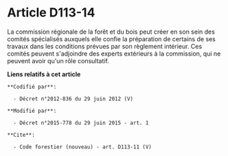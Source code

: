 # Article D113-14

La commission régionale de la forêt et du bois peut créer en son sein des comités spécialisés auxquels elle confie la
préparation de certains de ses travaux dans les conditions prévues par son règlement intérieur. Ces comités peuvent
s'adjoindre des experts extérieurs à la commission, qui ne peuvent avoir qu'un rôle consultatif.

**Liens relatifs à cet article**

	**Codifié par**:

	  - Décret n°2012-836 du 29 juin 2012 (V)

	**Modifié par**:

	  - Décret n°2015-778 du 29 juin 2015 - art. 1

	**Cite**:

	  - Code forestier (nouveau) - art. D113-11 (V)
